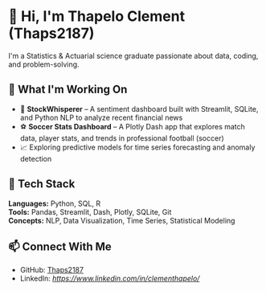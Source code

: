 # 👋 Hi, I'm Thapelo Clement (Thaps2187)

I'm a Statistics & Actuarial science graduate passionate about data, coding, and problem-solving.

## 🚀 What I'm Working On
- 📰 **StockWhisperer** – A sentiment dashboard built with Streamlit, SQLite, and Python NLP to analyze recent financial news
- ⚽ **Soccer Stats Dashboard** – A Plotly Dash app that explores match data, player stats, and trends in professional football (soccer)
- 📈 Exploring predictive models for time series forecasting and anomaly detection

## 🧰 Tech Stack
**Languages:** Python, SQL, R  
**Tools:** Pandas, Streamlit, Dash, Plotly, SQLite, Git  
**Concepts:** NLP, Data Visualization, Time Series, Statistical Modeling

## 📫 Connect With Me
- GitHub: [Thaps2187](https://github.com/Thaps2187)
- LinkedIn: *https://www.linkedin.com/in/clementhapelo/*
